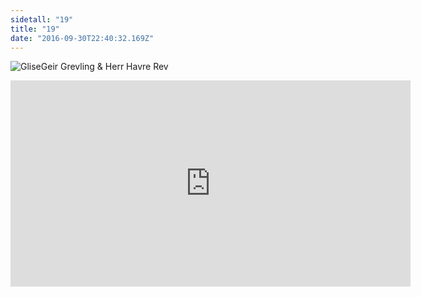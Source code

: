 ```yaml
---
sidetall: "19"
title: "19"
date: "2016-09-30T22:40:32.169Z"
---
```


![GliseGeir Grevling & Herr Havre Rev](./19.png)





<iframe src="https://docs.google.com/forms/d/e/1FAIpQLSdaU1qxlU76iRXUClnxtVycECOt0wqjnCQ8tT6mIzPJxbwDUg/viewform?embedded=true" width="640" height="330" frameborder="0" marginheight="0" marginwidth="0">Loading...</iframe>

